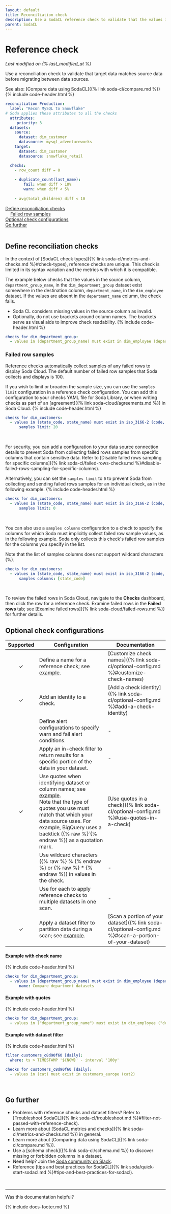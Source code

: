 ```yaml
---
layout: default
title: Reconciliation check
description: Use a SodaCL reference check to validate that the values in a column in a table are present in a column in a different table. 
parent: SodaCL
---
```


# Reference check
*Last modified on {% last_modified_at %}*

Use a reconciliation check to validate that target data matches source data before migrating between data sources.

See also: [Compare data using SodaCL]({% link soda-cl/compare.md %})
{% include code-header.html %}
```yaml
reconciliation Production:
  label: "Recon MySQL to Snowflake"
# Soda applies these attributes to all the checks
  attributes:
     priority: 3
  datasets:
    source:
      dataset: dim_customer
      datasource: mysql_adventureworks
    target:
      dataset: dim_customer
      datasource: snowflake_retail

  checks:
    - row_count diff = 0
    
    - duplicate_count(last_name):
        fail: when diff > 10%
        warn: when diff < 5%
        
    - avg(total_children) diff < 10
```

[Define reconciliation checks](#define-reconciliation-checks) <br />
&nbsp;&nbsp;&nbsp;&nbsp;[Failed row samples](#failed-row-samples)<br />
[Optional check configurations](#optional-check-configurations)<br />
[Go further](#go-further)<br />
<br />


## Define reconciliation checks

In the context of [SodaCL check types]({% link soda-cl/metrics-and-checks.md %}#check-types), reference checks are unique. This check is limited in its syntax variation and the metrics with which it is compatible.

The example below checks that the values in the source column, `department_group_name`, in the `dim_department_group` dataset exist somewhere in the destination column, `department_name`, in the `dim_employee` dataset. If the values are absent in the `department_name` column, the check fails.
* Soda CL considers missing values in the source column as invalid.
* Optionally, do not use brackets around column names. The brackets serve as visual aids to improve check readability.
{% include code-header.html %}
```yaml
checks for dim_department_group:
  - values in (department_group_name) must exist in dim_employee (department_name)
```


### Failed row samples

Reference checks automatically collect samples of any failed rows to display Soda Cloud. The default number of failed row samples that Soda collects and displays is 100.

If you wish to limit or broaden the sample size, you can use the `samples limit` configuration in a reference check configuration. You can add this configuration to your checks YAML file for Soda Library, or when writing checks as part of an [agreement]({% link soda-cloud/agreements.md %}) in Soda Cloud. 
{% include code-header.html %}
```yaml
checks for dim_customers:
  - values in (state_code, state_name) must exist in iso_3166-2 (code, subdivision_name):
      samples limit: 20
``` 
<br />

For security, you can add a configuration to your data source connection details to prevent Soda from collecting failed rows samples from specific columns that contain sensitive data. Refer to [Disable failed rows sampling for specific columns]({% link soda-cl/failed-rows-checks.md %}#disable-failed-rows-sampling-for-specific-columns).

Alternatively, you can set the `samples limit` to `0` to prevent Soda from collecting and sending failed rows samples for an individual check, as in the following example.
{% include code-header.html %}
```yaml
checks for dim_customers:
  - values in (state_code, state_name) must exist in iso_3166-2 (code, subdivision_name):
      samples limit: 0
``` 
<br />

You can also use a `samples columns` configuration to a check to specify the columns for which Soda must implicitly collect failed row sample values, as in the following example. Soda only collects this check's failed row samples for the columns you specify in the list. 

Note that the list of samples columns does not support wildcard characters (%).
```yaml
checks for dim_customers:
  - values in (state_code, state_name) must exist in iso_3166-2 (code, subdivision_name):
      samples columns: [state_code]
```
<br />

To review the failed rows in Soda Cloud, navigate to the **Checks** dashboard, then click the row for a reference check. Examine failed rows in the **Failed rows** tab; see [Examine failed rows]({% link soda-cloud/failed-rows.md %}) for further details.


## Optional check configurations

| Supported | Configuration | Documentation |
| :-: | ------------|---------------|
| ✓ | Define a name for a reference check; see [example](#example-with-check-name). |  [Customize check names]({% link soda-cl/optional-config.md %}#customize-check-names) |
| ✓ | Add an identity to a check. | [Add a check identity]({% link soda-cl/optional-config.md %}#add-a-check-identity) |
|   | Define alert configurations to specify warn and fail alert conditions. | - |
|   | Apply an in-check filter to return results for a specific portion of the data in your dataset.| - | 
| ✓ | Use quotes when identifying dataset or column names; see [example](#example-with-quotes). <br />Note that the type of quotes you use must match that which your data source uses. For example, BigQuery uses a backtick ({% raw %}`{% endraw %}) as a quotation mark. | [Use quotes in a check]({% link soda-cl/optional-config.md %}#use-quotes-in-a-check) |
|   | Use wildcard characters ({% raw %} % {% endraw %} or {% raw %} * {% endraw %}) in values in the check. | - |
|   | Use for each to apply reference checks to multiple datasets in one scan. | - |
| ✓ | Apply a dataset filter to partition data during a scan; see [example](#example-with-dataset-filter). | [Scan a portion of your dataset]({% link soda-cl/optional-config.md %}#scan-a-portion-of-your-dataset) |

#### Example with check name 
{% include code-header.html %}
```yaml
checks for dim_department_group:
  - values in (department_group_name) must exist in dim_employee (department_name):
      name: Compare department datasets
```

#### Example with quotes
{% include code-header.html %}
```yaml
checks for dim_department_group:
  - values in ("department_group_name") must exist in dim_employee ("department_name")
```

#### Example with dataset filter
{% include code-header.html %}
```yaml
filter customers_c8d90f60 [daily]:
  where: ts > TIMESTAMP '${NOW}' - interval '100y'

checks for customers_c8d90f60 [daily]:
  - values in (cat) must exist in customers_europe (cat2)
```

<br />

## Go further

* Problems with reference checks and dataset filters? Refer to [Troubleshoot SodaCL]({% link soda-cl/troubleshoot.md %}#filter-not-passed-with-reference-check).
* Learn more about [SodaCL metrics and checks]({% link soda-cl/metrics-and-checks.md %}) in general.
* Learn more about [Comparing data using SodaCL]({% link soda-cl/compare.md %}).
* Use a [schema check]({% link soda-cl/schema.md %}) to discover missing or forbidden columns in a dataset.
* Need help? Join the <a href="https://community.soda.io/slack" target="_blank"> Soda community on Slack</a>.
* Reference [tips and best practices for SodaCL]({% link soda/quick-start-sodacl.md %}#tips-and-best-practices-for-sodacl).
<br />


---

Was this documentation helpful?

<!-- LikeBtn.com BEGIN -->
<span class="likebtn-wrapper" data-theme="tick" data-i18n_like="Yes" data-ef_voting="grow" data-show_dislike_label="true" data-counter_zero_show="true" data-i18n_dislike="No"></span>
<script>(function(d,e,s){if(d.getElementById("likebtn_wjs"))return;a=d.createElement(e);m=d.getElementsByTagName(e)[0];a.async=1;a.id="likebtn_wjs";a.src=s;m.parentNode.insertBefore(a, m)})(document,"script","//w.likebtn.com/js/w/widget.js");</script>
<!-- LikeBtn.com END -->

{% include docs-footer.md %}
